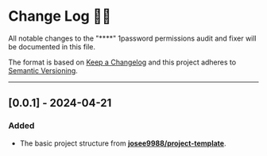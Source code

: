 <!-- markdownlint-disable MD024-->
# **Change Log** 📜📝

All notable changes to the "****" 1password permissions audit and fixer will be documented in this file.

The format is based on [Keep a Changelog](https://keepachangelog.com/en/1.0.0/) and this project adheres to [Semantic Versioning](https://semver.org/spec/v2.0.0.html).

---

## [**0.0.1**] - 2024-04-21

### Added

* The basic project structure from **[josee9988/project-template](https://github.com/Josee9988/project-template)**.
